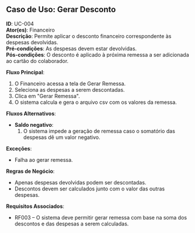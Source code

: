 ## Caso de Uso: Gerar Desconto

**ID**: UC-004  
**Ator(es)**: Financeiro  
**Descrição**: Permite aplicar o desconto financeiro correspondente às despesas devolvidas.  
**Pré-condições**: As despesas devem estar devolvidas.  
**Pós-condições**: O desconto é aplicado à próxima remessa a ser adicionada ao cartão do colaborador.

**Fluxo Principal**:
1. O Financeiro acessa a tela de Gerar Remessa.
3. Seleciona as despesas a serem descontadas.
4. Clica em "Gerar Remessa".
5. O sistema calcula e gera o arquivo csv com os valores da remessa.

**Fluxos Alternativos**:
- **Saldo negativo**:
  1. O sistema impede a geração de remessa caso o somatório das despesas dê um valor negativo.

**Exceções**:
- Falha ao gerar remessa.

**Regras de Negócio**:
- Apenas despesas devolvidas podem ser descontadas.
- Descontos devem ser calculados junto com o valor das outras despesas.

**Requisitos Associados**:
- RF003 – O sistema deve permitir gerar remessa com base na soma dos descontos e das despesas a serem calculadas.

